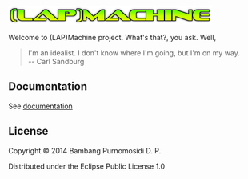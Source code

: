 ![(LAP)Machine](resources/lapmachine-logo.png)

Welcome to (LAP)Machine project. What's that?, you ask. Well,

> I'm an idealist. I don't know where I'm going, but I'm on my way.<br/>
> -- Carl Sandburg

## Documentation

See [documentation](doc/README.md)

## License

Copyright © 2014 Bambang Purnomosidi D. P.

Distributed under the Eclipse Public License 1.0